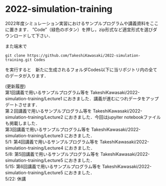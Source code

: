 # 2022-simulation-training
2022年度シミュレーション実習におけるサンプルプログラムや講義資料をここに置きます．
”Code”（緑色のボタン）を押し，zip形式など適宜形式を選びダウンロードして下さい．

また端末で
```
git clone https://github.com/TakeshiKawasaki/2022-simulation-training.git Codes
```
を実行すると　新たに生成されるフォルダCodes以下に当リポジトリ内の全てのデータが入ります．

(更新履歴)<br>
第1回講義で用いるサンプルプログラム等を
TakeshiKawasaki/2022-simulation-training/Lecture1
におきました．講義が進むにつれデータをアップデートさせます．<br>
第２回講義で用いるサンプルプログラム等を
TakeshiKawasaki/2022-simulation-training/Lecture2
におきました．今回はjupyiter notebookファイルも掲載しました．<br>
第3回講義で用いるサンプルプログラム等を 
TakeshiKawasaki/2022-simulation-training/Lecture3 におきました．<br>
5/1: 第4回講義で用いるサンプルプログラム等を 
TakeshiKawasaki/2022-simulation-training/Lecture4 におきました．<br>
5/8: 第5回講義で用いるサンプルプログラム等を 
TakeshiKawasaki/2022-simulation-training/Lecture5 におきました．<br>
5/15: 第6回講義で用いるサンプルプログラム等を 
TakeshiKawasaki/2022-simulation-training/Lecture5 におきました．<br>
5/22: 休講<br>
